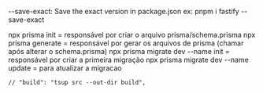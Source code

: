 --save-exact: Save the exact version in package.json
    ex: pnpm i fastify --save-exact

npx prisma init = responsável por criar o arquivo prisma/schema.prisma
npx prisma generate = responsável por gerar os arquivos de prisma (chamar após alterar o schema.prisma)
npx prisma migrate dev --name init = responsável por criar a primeira migração
npx prisma migrate dev --name update = para atualizar a migracao 


    // "build": "tsup src --out-dir build",